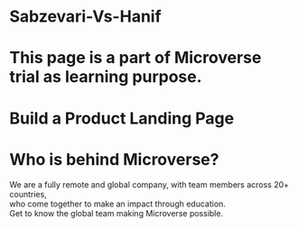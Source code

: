# Sabzevari-Vs-Hanif
# This page is a part of Microverse trial as learning purpose.
# Build a Product Landing Page
# Who is behind Microverse?
We are a fully remote and global company, with team members across 20+ countries,<br> who come together to make an impact through education.<br>
Get to know the global team 
making Microverse possible. <br>